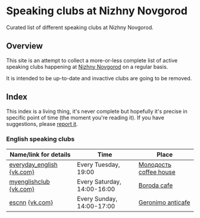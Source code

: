 # Speaking clubs at Nizhny Novgorod 

Curated list of different speaking clubs at Nizhny Novgorod.

## Overview

This site is an attempt to collect a more-or-less complete list of active
speaking clubs happening at [Nizhny Novgorod](https://en.wikipedia.org/wiki/Nizhny_Novgorod) on a regular basis.

It is intended to be up-to-date and invactive clubs are going to be removed.

## Index

This index is a living thing, it's never complete but hopefully it's
precise in specific point of time (the moment you're reading it).
If you have suggestions, please [report it](https://github.com/speaking-clubs-nizhny/speaking-clubs-nizhny.github.io/issues/new).

### English speaking clubs

| Name/link for details | Time | Place |
|-----------------------|------|-------|
| [everyday_english](/english/everyday_english.md) [{vk.com}](https://vk.com/public167092329) | Every Tuesday, 19:00 | [Молодость coffee house](https://2gis.ru/n_novgorod/search/%D0%BA%D0%B0%D1%84%D0%B5%20%D0%BC%D0%BE%D0%BB%D0%BE%D0%B4%D0%BE%D1%81%D1%82%D1%8C/firm/70000001033652173?queryState=center%2F43.983575%2C56.308593%2Fzoom%2F16) |
| [myenglishclub](/english/myenglishclub.md) [{vk.com}](https://vk.com/myenglishclub) | Every Saturday, 14:00-16:00 | [Boroda cafe](https://vk.com/borodacafe) |
| [escnn](/english/escnn.md) [{vk.com}](https://vk.com/escnn) | Every Sunday, 14:00-17:00 | [Geronimo anticafe](https://vk.com/geronimonn) |
